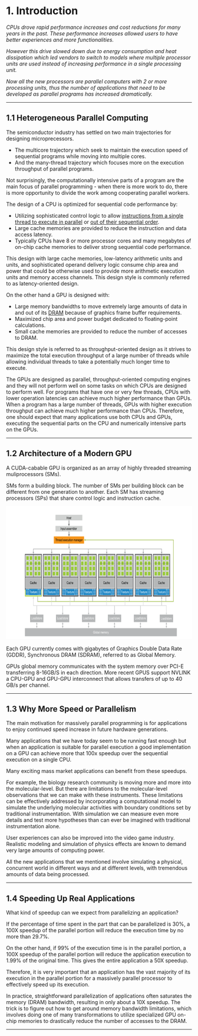 # 1. Introduction

*CPUs drove rapid performance increases and cost reductions for many years in the past. These performance increases allowed users to have better experiences and more functionalities.*

*However this drive slowed down due to energy consumption and heat dissipation which led vendors to switch to models where multiple processor units are used instead of increasing performance in a single processing unit.*

*Now all the new processors are parallel computers with 2 or more processing units, thus the number of applications that need to be developed as parallel programs has increased dramatically.*

---

## 1.1 Heterogeneous Parallel Computing

The semiconductor industry has settled on two main trajectories for designing microprecessors.

- The multicore trajectory which seek to maintain the execution speed of sequential programs while moving into multiple cores.
- And the many-thread trajectory which focuses more on the execution throughput of parallel programs.

Not surprisingly, the computationally intensive parts of a program are the main focus of parallel programming - when there is more work to do, there is more opportunity to divide the work among cooperating parallel workers.

The design of a CPU is optimized for sequential code performance by:

- Utilizing sophisticated control logic to allow [instructions from a single thread to execute in parallel](https://en.wikipedia.org/wiki/Instruction-level_parallelism) or [out of their sequential order](https://en.wikipedia.org/wiki/Out-of-order_execution).
- Large cache memories are provided to reduce the instruction and data access latency.
- Typically CPUs have 8 or more processor cores and many megabytes of on-chip cache memories to deliver strong sequential code performance.

This design with large cache memories, low-latency arithmetic units and units, and sophisticated operand delivery logic consume chip area and power that could be otherwise used to provide more arithmetic execution units and memory access channels. This design style is commonly referred to as latency-oriented design.

On the other hand a GPU is designed with:

- Large memory bandwidths to move extremely large amounts of data in and out of its [DRAM](https://en.wikipedia.org/wiki/Dynamic_random-access_memory) because of graphics frame buffer requirements.
- Maximized chip area and power budget dedicated to floating-point calculations.
- Small cache memories are provided to reduce the number of accesses to DRAM.

This design style is referred to as throughput-oriented design as it strives to maximize the total execution throughput of a large number of threads while allowing individual threads to take a potentially much longer time to execute.

The GPUs are designed as parallel, throughput-oriented computing engines and they will not perform well on some tasks on which CPUs are designed to perform well. For programs that have one or very few threads, CPUs with lower operation latencies can achieve much higher performance than GPUs. When a program has a large number of threads, GPUs with higher execution throughput can achieve much higher performance than CPUs. Therefore, one should expect that many applications use both CPUs and GPUs, executing the sequential parts on the CPU and numerically intensive parts on the GPUs.

---

## 1.2 Architecture of a Modern GPU

A CUDA-cabable GPU is organized as an array of highly threaded streaming muliprocessors (SMs). 

SMs form a building block. The number of SMs per building block can be different from one generation to another. Each SM has streaming processors (SPs) that share control logic and instruction cache.

<img src="../md_images/ch01/architecture_cuda_GPU.png" width=640 height=360>

Each GPU currently comes with gigabytes of Graphics Double Data Rate (GDDR), Synchronous DRAM (SDRAM), referred to as Global Memory.

GPUs global memory communicates with the system memory over PCI-E transferring 8-16GB/S in each direction. More recent GPUS support NVLINK a CPU-GPU and GPU-GPU interconnect that allows transfers of up to 40 GB/s per channel.

---

## 1.3 Why More Speed or Parallelism

The main motivation for massively parallel programming is for applications to enjoy continued speed increase in future hardware generations.

Many applications that we have today seem to be running fast enough but when an application is suitable for parallel execution a good implementation on a GPU can achieve more that 100x speedup over the sequential execution on a single CPU.

Many exciting mass market applications can benefit from these speedups.

For example, the biology research community is moving more and more into the molecular-level. But there are limitations to the molecular-level observations that we can make with these instruments. These limitations can be effectively addressed by incorporating a computational model to simulate the underlying molecular activities with boundary conditions set by traditional instrumentation. With simulation we can measure even more details and test more hypotheses than can ever be imagined with traditional instrumentation alone.

User experiences can also be improved into the video game industry. Realistic modeling and simulation of physics effects are known to demand very large amounts of computing power.

All the new applications that we mentioned involve simulating a physical, concurrent world in different ways and at different levels, with tremendous amounts of data being processed.

---

## 1.4 Speeding Up Real Applications

What kind of speedup can we expect from parallelizing an application?  

If the percentage of time spent in the part that can be parallelized is 30%, a 100X speedup of the parallel portion will reduce the execution time by no more than 29.7%.

On the other hand, if 99% of the execution time is in the parallel portion, a 100X speedup of the parallel portion will reduce the application execution to 1.99% of the original time. This gives the entire application a 50X speedup. 

Therefore, it is very important that an application has the vast majority of its execution in the parallel portion for a massively parallel processor to effectively speed up its execution.

In practice, straightforward parallelization of applications often saturates the memory (DRAM) bandwidth, resulting in only about a 10X speedup. The trick is to figure out how to get around memory bandwidth limitations, which involves doing one of many transformations to utilize specialized GPU on-chip memories to drastically reduce the number of accesses to the DRAM.

---
